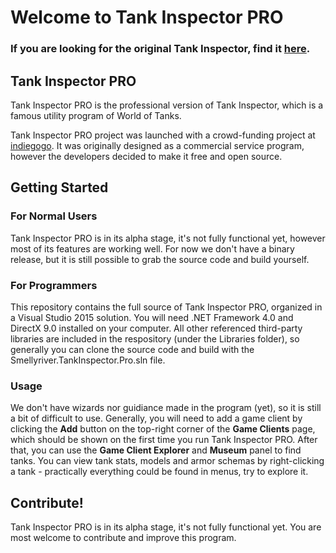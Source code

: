 # Welcome to Tank Inspector PRO

### If you are looking for the original Tank Inspector, find it [here](https://github.com/smellyriver/tankinspector).

## Tank Inspector PRO
Tank Inspector PRO is the professional version of Tank Inspector, which is a famous utility program of World of Tanks.

Tank Inspector PRO project was launched with a crowd-funding project at [indiegogo]. It was originally designed as a commercial service program, however the developers decided to make it free and open source.

## Getting Started
### For Normal Users
Tank Inspector PRO is in its alpha stage, it's not fully functional yet, however most of its features are working well. For now we don't have a binary release, but it is still possible to grab the source code and build yourself.

### For Programmers
This repository contains the full source of Tank Inspector PRO, organized in a Visual Studio 2015 solution. You will need .NET Framework 4.0 and DirectX 9.0 installed on your computer. All other referenced third-party libraries are included in the respository (under the Libraries folder), so generally you can clone the source code and build with the Smellyriver.TankInspector.Pro.sln file.

### Usage
We don't have wizards nor guidiance made in the program (yet), so it is still a bit of difficult to use. Generally, you will need to add a game client by clicking the **Add** button on the top-right corner of the **Game Clients** page, which should be shown on the first time you run Tank Inspector PRO. After that, you can use the **Game Client Explorer** and **Museum** panel to find tanks. You can view tank stats, models and armor schemas by right-clicking a tank - practically everything could be found in menus, try to explore it.

## Contribute!
Tank Inspector PRO is in its alpha stage, it's not fully functional yet. You are most welcome to contribute and improve this program.

[indiegogo]: https://www.indiegogo.com/projects/tank-inspector-pro/x/6706935
